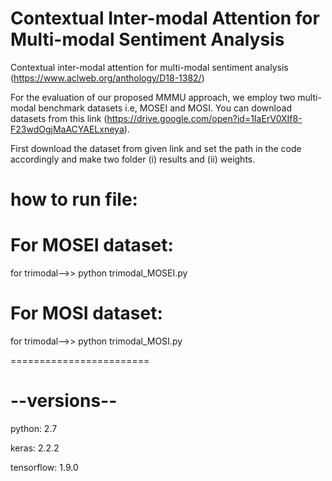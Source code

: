 # Contextual Inter-modal Attention for Multi-modal Sentiment Analysis
Contextual inter-modal attention for multi-modal sentiment analysis (https://www.aclweb.org/anthology/D18-1382/)

For the evaluation of our proposed MMMU approach, we employ two multi-modal benchmark datasets i.e, MOSEI and MOSI. You can download datasets from this link (https://drive.google.com/open?id=1IaErV0XIf8-F23wdOgjMaACYAELxneya).

First download the dataset from given link and set the path in the code accordingly and make two folder (i) results and (ii) weights.

# how to run file:

# For MOSEI dataset:
for trimodal-->>  python trimodal_MOSEI.py  

# For MOSI dataset:
for trimodal-->>  python trimodal_MOSI.py  

========================

# --versions--

python: 2.7

keras: 2.2.2

tensorflow: 1.9.0
